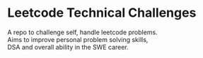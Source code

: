 # Leetcode Technical Challenges  
A repo to challenge self, handle leetcode problems.  
Aims to improve personal problem solving skills,   
DSA and overall ability in the SWE career.  
